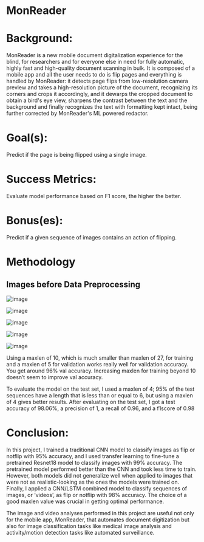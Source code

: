 # MonReader

# Background:

MonReader is a new mobile document digitalization experience for the blind, for researchers and for everyone else in need for fully automatic, highly fast and high-quality document scanning in bulk. It is composed of a mobile app and all the user needs to do is flip pages and everything is handled by MonReader: it detects page flips from low-resolution camera preview and takes a high-resolution picture of the document, recognizing its corners and crops it accordingly, and it dewarps the cropped document to obtain a bird's eye view, sharpens the contrast between the text and the background and finally recognizes the text with formatting kept intact, being further corrected by MonReader's ML powered redactor.

# Goal(s):

Predict if the page is being flipped using a single image.

# Success Metrics:

Evaluate model performance based on F1 score, the higher the better.

# Bonus(es):

Predict if a given sequence of images contains an action of flipping.

# Methodology

## Images before Data Preprocessing

![image](https://github.com/53KIbGcAqz0Gokmj/hzCUf7DdFpy6TetG/assets/143815258/e74660ed-79cf-4159-ab66-2f23275e1448)

![image](https://github.com/53KIbGcAqz0Gokmj/hzCUf7DdFpy6TetG/assets/143815258/394a2ed5-0c45-4aae-bda8-26382410d3e6)

![image](https://github.com/53KIbGcAqz0Gokmj/hzCUf7DdFpy6TetG/assets/143815258/b2b1bf70-b2d7-41e2-b528-cc17a7562e51)

![image](https://github.com/53KIbGcAqz0Gokmj/hzCUf7DdFpy6TetG/assets/143815258/78e8348f-d970-459c-aead-42ccb175ef3b) 

![image](https://github.com/53KIbGcAqz0Gokmj/hzCUf7DdFpy6TetG/assets/143815258/41068f11-f777-4494-8fc6-5a0fb1810ffc)

Using a maxlen of 10, which is much smaller than maxlen of 27, for training and a maxlen of 5 for validation works really well for validation accuracy. You get around 96% val accuracy. Increasing maxlen for training beyond 10 doesn’t seem to improve val accuracy.

To evaluate the model on the test set, I used a maxlen of 4; 95% of the test sequences have a length that is less than or equal to 6, but using a maxlen of 4 gives better results. After evaluating on the test set, I got a test accuracy of 98.06%, a precision of 1, a recall of 0.96, and a f1score of 0.98

# Conclusion:

In this project, I trained a traditional CNN model to classify images as flip or notflip with 95% accuracy, and I used transfer learning to fine-tune a pretrained Resnet18 model to classify images with 99% accuracy. The pretrained model performed better than the CNN and took less time to train. However, both models did not generalize well when applied to images that were not as realistic-looking as the ones the models were trained on. Finally, I applied a CNN/LSTM combined model to classify sequences of images, or ‘videos’, as flip or notflip with 98% accuracy. The choice of a good maxlen value was crucial in getting optimal performance.

The image and video analyses performed in this project are useful not only for the mobile app, MonReader, that automates document digitization but also for image classification tasks like medical image analysis and activity/motion detection tasks like automated surveillance.


